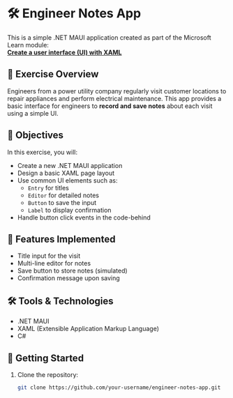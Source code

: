 # 🛠️ Engineer Notes App

This is a simple .NET MAUI application created as part of the Microsoft Learn module:  
[**Create a user interface (UI) with XAML**](https://learn.microsoft.com/en-us/training/modules/create-user-interface-xaml/5-exercise-create-first-xaml-page)

## 📘 Exercise Overview

Engineers from a power utility company regularly visit customer locations to repair appliances and perform electrical maintenance. This app provides a basic interface for engineers to **record and save notes** about each visit using a simple UI.

## 🎯 Objectives

In this exercise, you will:

- Create a new .NET MAUI application
- Design a basic XAML page layout
- Use common UI elements such as:
  - `Entry` for titles
  - `Editor` for detailed notes
  - `Button` to save the input
  - `Label` to display confirmation
- Handle button click events in the code-behind

## 🧩 Features Implemented

- Title input for the visit
- Multi-line editor for notes
- Save button to store notes (simulated)
- Confirmation message upon saving

## 🛠️ Tools & Technologies

- .NET MAUI
- XAML (Extensible Application Markup Language)
- C#

## 🚀 Getting Started

1. Clone the repository:
   ```bash
   git clone https://github.com/your-username/engineer-notes-app.git
